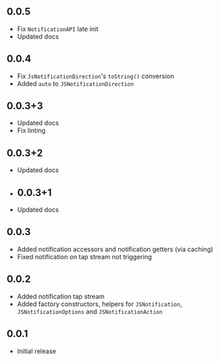## 0.0.5

* Fix `NotificationAPI` late init
* Updated docs

## 0.0.4

* Fix `JsNotificationDirection`'s `toString()` conversion 
* Added `auto` to `JSNotificationDirection`

## 0.0.3+3

* Updated docs
* Fix linting

## 0.0.3+2

* Updated docs

* ## 0.0.3+1

* Updated docs

## 0.0.3

* Added notification accessors and notification getters (via caching)
* Fixed notification on tap stream not triggering

## 0.0.2

* Added notification tap stream
* Added factory constructors, helpers for `JSNotification`, `JSNotificationOptions` and `JSNotificationAction`

## 0.0.1

* Initial release
